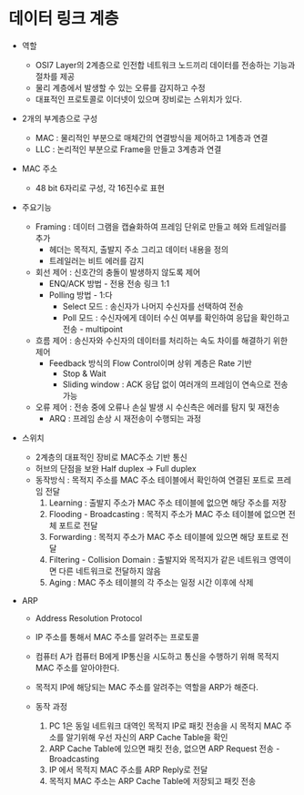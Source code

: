 # 데이터 링크 계층

- 역할
  - OSI7 Layer의 2계층으로 인전합 네트워크 노드끼리 데이터를 전송하는 기능과 절차를 제공
  - 물리 계층에서 발생할 수 있는 오류를 감지하고 수정
  - 대표적인 프로토콜로 이더넷이 있으며 장비로는 스위치가 있다.

- 2개의 부계층으로 구성
  - MAC : 물리적인 부분으로 매체간의 연결방식을 제어하고 1계층과 연결
  - LLC : 논리적인 부분으로 Frame을 만들고 3계층과 연결

- MAC 주소
  - 48 bit 6자리로 구성, 각 16진수로 표현

- 주요기능
  - Framing : 데이터 그램을 캡슐화하여 프레임 단위로 만들고 헤와 트레일러를 추가
    - 헤더는 목적지, 출발지 주소 그리고 데이터 내용을 정의
    - 트레일러는 비트 에러를 감지
  - 회선 제어 : 신호간의 충돌이 발생하지 않도록 제어
    - ENQ/ACK 방법 - 전용 전송 링크 1:1
    - Polling 방법 - 1:다 
      - Select 모드 : 송신자가 나머지 수신자를 선택하여 전송
      - Poll 모드 : 수신자에게 데이터 수신 여부를 확인하여 응답을 확인하고 전송 - multipoint
  - 흐름 제어 : 송신자와 수신자의 데이터를 처리하는 속도 차이를 해결하기 위한 제어
    - Feedback 방식의 Flow Control이며 상위 계층은 Rate 기반
      - Stop & Wait
      - Sliding window : ACK 응답 없이 여러개의 프레임이 연속으로 전송 가능
  - 오류 제어 : 전송 중에 오류나 손실 발생 시 수신측은 에러를 탐지 및 재전송
    - ARQ : 프레임 손상 시 재전송이 수행되는 과정

- 스위치
  - 2계층의 대표적인 장비로 MAC주소 기반 통신
  - 허브의 단점을 보완 Half duplex -> Full duplex
  - 동작방식 : 목적지 주소를 MAC 주소 테이블에서 확인하여 연결된 포트로 프레임 전달
    1. Learning : 출발지 주소가 MAC 주소 테이블에 없으면 해당 주소를 저장
    2. Flooding - Broadcasting : 목적지 주소가 MAC 주소 테이블에 없으면 전체 포트로 전달
    3. Forwarding : 목적지 주소가 MAC 주소 테이블에 있으면 해당 포트로 전달
    4. Filtering - Collision Domain : 출발지와 목적지가 같은 네트워크 영역이면 다른 네트워크로 전달하지 않음
    5. Aging : MAC 주소 테이블의 각 주소는 일정 시간 이후에 삭제

- ARP

  - Address Resolution Protocol
  - IP 주소를 통해서 MAC 주소를 알려주는 프로토콜
  - 컴퓨터 A가 컴퓨터 B에게 IP통신을 시도하고 통신을 수행하기 위해 목적지 MAC 주소를 알아야한다.
  - 목적지 IP에 해당되는 MAC 주소를 알려주는 역할을 ARP가 해준다.

  - 동작 과정
    1. PC 1은 동일 네트워크 대역인 목적지 IP로 패킷 전송을 시 목적지 MAC 주소를 알기위해 우선 자신의 ARP Cache Table을 확인
    2. ARP Cache Table에 있으면 패킷 전송, 없으면 ARP Request 전송 - Broadcasting
    3. IP 에서 목적지 MAC 주소를 ARP Reply로 전달
    4. 목적지 MAC 주소는 ARP Cache Table에 저장되고 패킷 전송